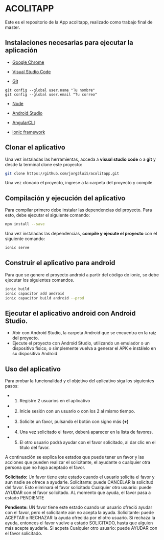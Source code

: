 # ACOLITAPP
Este es el repositorio de la App acolitapp, realizado como trabajo final de master.


## Instalaciones necesarias para ejecutar la aplicación

* [Google Chrome](https://www.google.com/chrome/)

* [Visual Studio Code](https://code.visualstudio.com/)

* [Git](https://git-scm.com/)
```
git config --global user.name "Tu nombre"
git config --global user.email "Tu correo"
```
* [Node](https://nodejs.org/es/)

* [Android Studio](https://developer.android.com/studio/?gclid=Cj0KCQjwhb36BRCfARIsAKcXh6GRXJN_hJrabNpOE94384hWx1uh4qPgqVQBiZJMkDEcNUgTQf3UwZoaAr-ZEALw_wcB&gclsrc=aw.ds)

* [AngularCLI](https://cli.angular.io/)

* [ionic framework](https://ionicframework.com/)


## Clonar el aplicativo

Una vez instaladas las herramientas, acceda a **visual studio code** o a **git** y desde la terminal clone este proyecto:

```bash
git clone https://github.com/jorg3lui5/acolitapp.git
```
Una vez clonado el proyecto, ingrese a la carpeta del proyecto y compile.

## Compilación y ejecución del aplicativo 

Para compilar primero debe instalar las dependencias del proyecto. Para esto, debe ejecutar el siguiente comando:
```bash
npm install --save
```
Una vez instaladas las dependencias, **compile y ejecute el proyecto** con el siguiente comando:
```bash
ionic serve
```

## Construir el aplicativo para android

Para que se genere el proyecto android a partir del código de ionic, se debe ejecutar los siguientes comandos.

```bash
ionic build
ionic capacitor add android
ionic capacitor build android --prod
```

## Ejecutar el aplicativo android con Android Studio.
* Abir con Android Studio, la carpeta Android que se encuentra en la raiz del proyecto.
* Ejecute el proyecto con Android Studio, utilizando un emulador o un dispositivo físico, o simplemente vuelva a generar el APK e instálelo en su dispositivo Android


## Uso del aplicativo
Para probar la funcionalidad y el objetivo del aplicativo siga los siguientes pasos:

* 1. Registre 2 usuarios en el aplicativo
* 2. Inicie sesión con un usuario o con los 2 al mismo tiempo.
* 3. Solicite un favor, pulsando el botón con signo más **(+)**
* 4. Una vez solicitado el favor, deberá aparecer en la lista de favores.
* 5. El otro usuario podrá ayudar con el favor solicitado, al dar clic en el título del favor.

A continuación se explica los estados que puede tener un favor y las acciones que pueden realizar el solicitante, el ayudante o cualquier otra persona que no haya aceptado el favor.

**Solicitado:**
Un favor tiene este estado cuando el usuario solicita el favor y aun nadie se ofrece a ayudarle.
Solicitante: puede CANCELAR la solicitud del favor. Esto eliminará el favor solicitado
Cualquier otro usuario: puede AYUDAR con el favor solicitado. AL momento que ayuda, el favor pasa a estado PENDIENTE

**Pendiente:**
UN favor tiene este estado cuando un usuario ofreció ayudar con el favor, pero el solicitante aún no acepta la ayuda.
Solicitante: puede ACEPTAR o RECHAZAR la ayuda ofrecida por el otro usuario. 
Si rechaza la ayuda, entonces el favor vuelve a estado SOLICITADO, hasta que alguien más acepte ayudarle.
Si acpeta 
Cualquier otro usuario: puede AYUDAR con el favor solicitado.
